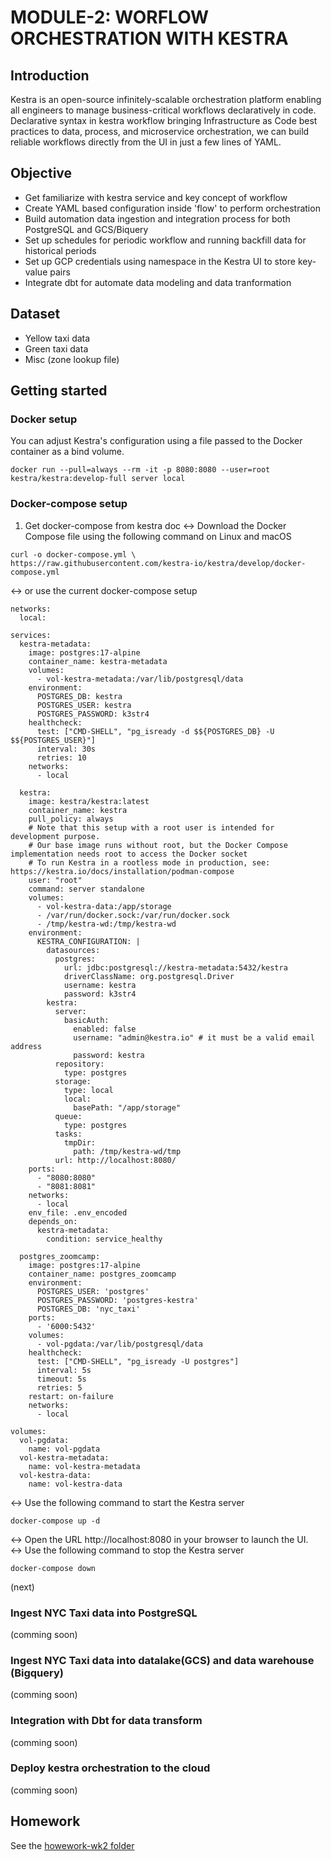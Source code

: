 # MODULE-2: WORFLOW ORCHESTRATION WITH KESTRA
## Introduction
Kestra is an open-source infinitely-scalable orchestration platform enabling all engineers to manage business-critical workflows declaratively in code. Declarative syntax in kestra workflow bringing Infrastructure as Code best practices to data, process, and microservice orchestration, we can build reliable workflows directly from the UI in just a few lines of YAML.

## Objective
- Get familiarize with kestra service and key concept of workflow
- Create YAML based configuration inside 'flow' to perform orchestration
- Build automation data ingestion and integration process for both PostgreSQL and GCS/Biquery
- Set up schedules for periodic workflow and running backfill data for historical periods
- Set up GCP credentials using namespace in the Kestra UI to store key-value pairs
- Integrate dbt for automate data modeling and data tranformation

## Dataset
- Yellow taxi data
- Green taxi data
- Misc (zone lookup file)

## Getting started
### Docker setup 
You can adjust Kestra's configuration using a file passed to the Docker container as a bind volume.
```
docker run --pull=always --rm -it -p 8080:8080 --user=root kestra/kestra:develop-full server local
```

### Docker-compose setup 
1) Get docker-compose from kestra doc
<-> Download the Docker Compose file using the following command on Linux and macOS
```
curl -o docker-compose.yml \
https://raw.githubusercontent.com/kestra-io/kestra/develop/docker-compose.yml
```
<-> or use the current docker-compose setup <br>
```
networks:
  local:

services:
  kestra-metadata:
    image: postgres:17-alpine
    container_name: kestra-metadata
    volumes:
      - vol-kestra-metadata:/var/lib/postgresql/data
    environment:
      POSTGRES_DB: kestra
      POSTGRES_USER: kestra
      POSTGRES_PASSWORD: k3str4
    healthcheck:
      test: ["CMD-SHELL", "pg_isready -d $${POSTGRES_DB} -U $${POSTGRES_USER}"]
      interval: 30s
      retries: 10
    networks:
      - local

  kestra:
    image: kestra/kestra:latest
    container_name: kestra    
    pull_policy: always
    # Note that this setup with a root user is intended for development purpose.
    # Our base image runs without root, but the Docker Compose implementation needs root to access the Docker socket
    # To run Kestra in a rootless mode in production, see: https://kestra.io/docs/installation/podman-compose
    user: "root"
    command: server standalone
    volumes:
      - vol-kestra-data:/app/storage
      - /var/run/docker.sock:/var/run/docker.sock
      - /tmp/kestra-wd:/tmp/kestra-wd
    environment:
      KESTRA_CONFIGURATION: |
        datasources:
          postgres:
            url: jdbc:postgresql://kestra-metadata:5432/kestra
            driverClassName: org.postgresql.Driver
            username: kestra
            password: k3str4
        kestra:
          server:
            basicAuth:
              enabled: false
              username: "admin@kestra.io" # it must be a valid email address
              password: kestra
          repository:
            type: postgres
          storage:
            type: local
            local:
              basePath: "/app/storage"
          queue:
            type: postgres
          tasks:
            tmpDir:
              path: /tmp/kestra-wd/tmp
          url: http://localhost:8080/
    ports:
      - "8080:8080"
      - "8081:8081"
    networks:
      - local
    env_file: .env_encoded
    depends_on:
      kestra-metadata:
        condition: service_healthy

  postgres_zoomcamp:
    image: postgres:17-alpine
    container_name: postgres_zoomcamp
    environment:
      POSTGRES_USER: 'postgres'
      POSTGRES_PASSWORD: 'postgres-kestra'
      POSTGRES_DB: 'nyc_taxi'
    ports:
      - '6000:5432'
    volumes:
      - vol-pgdata:/var/lib/postgresql/data
    healthcheck:
      test: ["CMD-SHELL", "pg_isready -U postgres"]
      interval: 5s
      timeout: 5s
      retries: 5
    restart: on-failure
    networks:
      - local

volumes:
  vol-pgdata:
    name: vol-pgdata
  vol-kestra-metadata:
    name: vol-kestra-metadata
  vol-kestra-data:
    name: vol-kestra-data
```
<-> Use the following command to start the Kestra server<br>
```
docker-compose up -d
```
<-> Open the URL http://localhost:8080 in your browser to launch the UI. <br>
<-> Use the following command to stop the Kestra server
```
docker-compose down
```
(next)

### Ingest NYC Taxi data into PostgreSQL
(comming soon)

### Ingest NYC Taxi data into datalake(GCS) and data warehouse (Bigquery)
(comming soon)

### Integration with Dbt for data transform
(comming soon)

### Deploy kestra orchestration to the cloud
(comming soon)

## Homework 
See the [howework-wk2 folder](https://github.com/abliskan/DE-ZoomCamp/blob/main/Week-2/howework-wk2/Readme.md)
